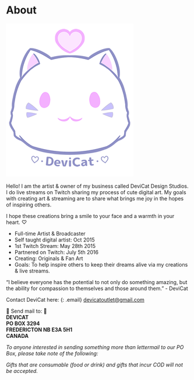 # About
![](img/dc.png)

Hello! I am the artist & owner of my business called DeviCat Design Studios. I do live streams on Twitch sharing my process of cute digital art. My goals with creating art & streaming are to share what brings me joy in the hopes of inspiring others.

I hope these creations bring a smile to your face and a warmth in your heart. ♡

+ Full-time Artist & Broadcaster
+ Self taught digital artist: Oct 2015
+ 1st Twitch Stream: May 28th 2015
+ Partnered on Twitch: July 5th 2016
+ Creating: Originals & Fan Art
+ Goals: To help inspire others to keep their dreams alive via my creations & live streams.

“I believe everyone has the potential to not only do something amazing, but the ability for compassion to themselves and those around them.” - DeviCat

<!-- ---
--- -->

Contact DeviCat here:
{: .email}
[devicatoutlet@gmail.com](mailto:devicatoutlet@gmail.com)

💜 Send mail to: 💜<br>
<b>DEVICAT<br>
PO BOX 3294<br>
FREDERICTON NB  E3A 5H1<br>
CANADA</b> <br>

<i>To anyone interested in sending something more than lettermail to our PO Box,
please take note of the following:</i>

<i>Gifts that are consumable (food or drink) and gifts that incur COD will not be accepted.</i>
